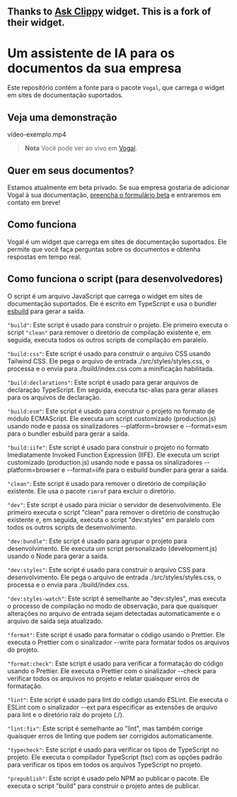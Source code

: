 ## Thanks to [Ask Clippy](https://github.com/askclippyai/widget/) widget. This is a fork of their widget.

# Um assistente de IA para os documentos da sua empresa

Este repositório contém a fonte para o pacote `Vogal`, que carrega o widget em sites de documentação suportados.

## Veja uma demonstração

vídeo-exemplo.mp4

> **Nota** Você pode ver ao vivo em [Vogal](https://usevogal.com).

## Quer em seus documentos?

Estamos atualmente em beta privado. Se sua empresa gostaria de adicionar Vogal à sua documentação, [preencha o formulário beta](https://include-official.site) e entraremos em contato em breve!

## Como funciona

Vogal é um widget que carrega em sites de documentação suportados. Ele permite que você faça perguntas sobre os documentos e obtenha respostas em tempo real.

## Como funciona o script (para desenvolvedores)

O script é um arquivo JavaScript que carrega o widget em sites de documentação suportados. Ele é escrito em TypeScript e usa o bundler [esbuild](https://esbuild.github.io/) para gerar a saída.

`"build"`: Este script é usado para construir o projeto. Ele primeiro executa o script `"clean"` para remover o diretório de compilação existente e, em seguida, executa todos os outros scripts de compilação em paralelo.

`"build:css"`: Este script é usado para construir o arquivo CSS usando Tailwind CSS. Ele pega o arquivo de entrada ./src/styles/styles.css, o processa e o envia para ./build/index.css com a minificação habilitada.

`"build:declarations"`: Este script é usado para gerar arquivos de declaração TypeScript. Em seguida, executa tsc-alias para gerar aliases para os arquivos de declaração.

`"build:esm"`: Este script é usado para construir o projeto no formato de módulo ECMAScript. Ele executa um script customizado (production.js) usando node e passa os sinalizadores --platform=browser e --format=esm para o bundler esbuild para gerar a saída.

`"build:iife"`: Este script é usado para construir o projeto no formato Imediatamente Invoked Function Expression (IIFE). Ele executa um script customizado (production.js) usando node e passa os sinalizadores --platform=browser e --format=iife para o esbuild bundler para gerar a saída.

`"clean"`: Este script é usado para remover o diretório de compilação existente. Ele usa o pacote `rimraf` para excluir o diretório.

`"dev"`: Este script é usado para iniciar o servidor de desenvolvimento. Ele primeiro executa o script "clean" para remover o diretório de construção existente e, em seguida, executa o script "dev:styles" em paralelo com todos os outros scripts de desenvolvimento.

`"dev:bundle"`: Este script é usado para agrupar o projeto para desenvolvimento. Ele executa um script personalizado (development.js) usando o Node para gerar a saída.

`"dev:styles"`: Este script é usado para construir o arquivo CSS para desenvolvimento. Ele pega o arquivo de entrada ./src/styles/styles.css, o processa e o envia para ./build/index.css.

`"dev:styles-watch"`: Este script é semelhante ao "dev:styles", mas executa o processo de compilação no modo de observação, para que quaisquer alterações no arquivo de entrada sejam detectadas automaticamente e o arquivo de saída seja atualizado.

`"format"`: Este script é usado para formatar o código usando o Prettier. Ele executa o Prettier com o sinalizador --write para formatar todos os arquivos do projeto.

`"format:check"`: Este script é usado para verificar a formatação do código usando o Prettier. Ele executa o Prettier com o sinalizador --check para verificar todos os arquivos no projeto e relatar quaisquer erros de formatação.

`"lint"`: Este script é usado para lint do código usando ESLint. Ele executa o ESLint com o sinalizador --ext para especificar as extensões de arquivo para lint e o diretório raiz do projeto (./).

`"lint:fix"`: Este script é semelhante ao "lint", mas também corrige quaisquer erros de linting que podem ser corrigidos automaticamente.

`"typecheck"`: Este script é usado para verificar os tipos de TypeScript no projeto. Ele executa o compilador TypeScript (tsc) com as opções padrão para verificar os tipos em todos os arquivos TypeScript no projeto.

`"prepublish"`: Este script é usado pelo NPM ao publicar o pacote. Ele executa o script "build" para construir o projeto antes de publicar.
